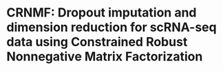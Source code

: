 # CRNMF: Dropout imputation and dimension reduction for scRNA-seq data using Constrained Robust Nonnegative Matrix Factorization
#
